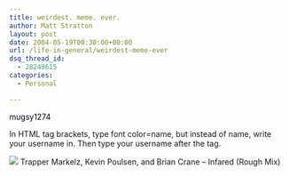 ```yaml
---
title: weirdest. meme. ever.
author: Matt Stratton
layout: post
date: 2004-05-19T00:30:00+00:00
url: /life-in-general/weirdest-meme-ever
dsq_thread_id:
  - 28249615
categories:
  - Personal

---
```

<font color="mugsy1274">mugsy1274</font>

In HTML tag brackets, type font color=name, but instead of name, write your username in. Then type your username after the tag.

[![][1]][2] Trapper Markelz, Kevin Poulsen, and Brian Crane &#8211; Infared (Rough Mix)</span>

 [1]: https://ax.phobos.apple.com.edgesuite.net/images/iTunes.gif
 [2]: https://www.itunes.com